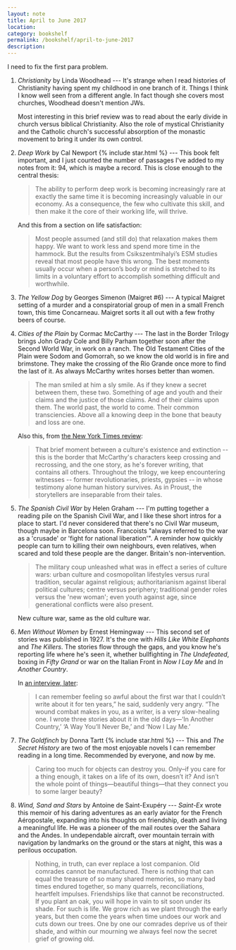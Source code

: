 ```yaml
---
layout: note
title: April to June 2017
location:
category: bookshelf
permalink: /bookshelf/april-to-june-2017
description:
---
```


<!-- <aside>
"We who cut mere stones must always be envisioning cathedrals."
</aside> -->

I need to fix the first para problem.

1. _Christianity_ by Linda Woodhead --- It's strange when I read histories of
   Christianity having spent my childhood in one branch of it. Things I think I
   know well seen from a different angle. In fact though she covers most
   churches, Woodhead doesn't mention JWs.

   Most interesting in this brief review was to read about the early divide in
   church versus biblical Christianity. Also the role of mystical Christianity
   and the Catholic church's successful absorption of the monastic movement to
   bring it under its own control.

1. _Deep Work_ by Cal Newport {% include star.html %} --- This book felt important, and I just counted
   the number of passages I've added to my notes from it:  94, which is maybe a
   record. This is close enough to the central thesis:

    > The ability to perform deep work is becoming increasingly rare at exactly
    the same time it is becoming increasingly valuable in our economy. As a
    consequence, the few who cultivate this skill, and then make it the core of
    their working life, will thrive.

   And this from a section on life satisfaction:

    > Most people assumed (and still do) that relaxation makes them happy. We want
    to work less and spend more time in the hammock. But the results from
    Csikszentmihalyi’s ESM studies reveal that most people have this wrong. The best
    moments usually occur when a person’s body or mind is stretched to its limits in
    a voluntary effort to accomplish something difficult and worthwhile.

1. _The Yellow Dog_ by Georges Simenon (Maigret #6) --- A typical Maigret
   setting of a murder and a conspiratorial group of men in a small French town,
   this time Concarneau. Maigret sorts it all out with a few frothy beers of
   course.

1. _Cities of the Plain_ by Cormac McCarthy --- The last in the Border Trilogy
   brings John Grady Cole and Billy Parham together soon after the Second World
   War, in work on a ranch. The Old Testament Cities of the Plain were Sodom and
   Gomorrah, so we know the old world is in fire and brimstone. They make the
   crossing of the Rio Grande once more to find the last of it. As always
   McCarthy writes horses better than women.

   > The man smiled at him a sly smile. As if they knew a secret between them,
   these two. Something of age and youth and their claims and the justice of those
   claims. And of their claims upon them. The world past, the world to come. Their
   common transciencies. Above all a knowing deep in the bone that beauty and loss
   are one.

   Also this, from [the New York Times review][nytcm]:

   > That brief moment between a culture's existence and extinction -- this is the
   border that McCarthy's characters keep crossing and recrossing, and the one
   story, as he's forever writing, that contains all others. Throughout the
   trilogy, we keep encountering witnesses -- former revolutionaries, priests,
   gypsies -- in whose testimony alone human history survives. As in Proust, the
   storytellers are inseparable from their tales.


1. _The Spanish Civil War_ by Helen Graham --- I'm putting together a reading
   pile on the Spanish Civil War, and I like these short intros for a place to
   start. I'd never considered that there's no Civil War museum, though maybe in
   Barcelona soon. Francoists "always referred to the war as a 'crusade' or
   'fight for national liberation'". A reminder how quickly people can turn to
   killing their own neighbours, even relatives, when scared and told these
   people are the danger. Britain's non-intervention.

   > The military coup unleashed what was in effect a series of culture wars: urban
   culture and cosmopolitan lifestyles versus rural tradition, secular against
   religious; authoritarianism against liberal political cultures; centre versus
   periphery; traditional gender roles versus the 'new woman'; even youth against
   age, since generational conflicts were also present.

   New culture war, same as the old culture war.

1. _Men Without Women_ by Ernest Hemingway --- This second set of stories was
   published in 1927. It's the one with _Hills Like White Elephants_ and _The
   Killers_. The stories flow through the gaps, and you know he's reporting life
   where he's seen it, whether bullfighting in _The Undefeated_, boxing in
   _Fifty Grand_ or war on the Italian Front in _Now I Lay Me_ and _In Another
   Country_.

   In [an interview, later][nyeh]:

   > I can remember feeling so awful about the first war that I couldn’t write
   about it for ten years,” he said, suddenly very angry. “The wound combat makes
   in you, as a writer, is a very slow-healing one. I wrote three stories about it
   in the old days—‘In Another Country,’ ‘A Way You’ll Never Be,’ and ‘Now I Lay
   Me.’

1. _The Goldfinch_ by Donna Tartt {% include star.html %}  --- This and _The
   Secret History_ are two of the most enjoyable novels I can remember reading
   in a long time. Recommended by everyone, and now by me.

   > Caring too much for objects can destroy you. Only–if you care for a thing
   enough, it takes on a life of its own, doesn’t it? And isn’t the whole point of
   things—beautiful things—that they connect you to some larger beauty?

1.  _Wind, Sand and Stars_ by Antoine de Saint-Exupéry --- _Saint-Ex_ wrote this
    memoir of his daring adventures as an early aviator for the French
    Aéropostale, expanding into his thoughts on friendship, death and living a
    meaningful life. He was a pioneer of the mail routes over the Sahara and the
    Andes. In undependable aircraft, over mountain terrain with navigation by
    landmarks on the ground or the stars at night, this was a perilous
    occupation.

    > Nothing, in truth, can ever replace a lost companion. Old comrades cannot
    be manufactured. There is nothing that can equal the treasure of so many
    shared memories, so many bad times endured together, so many quarrels,
    reconciliations, heartfelt impulses. Friendships like that cannot be
    reconstructed. If you plant an oak, you will hope in vain to sit soon under
    its shade. For such is life. We grow rich as we plant through the early
    years, but then come the years when time undoes our work and cuts down our
    trees. One by one our comrades deprive us of their shade, and within our
    mourning we always feel now the secret grief of growing old.

[nytcm]: http://www.nytimes.com/books/98/05/17/reviews/980517.17moslet.html
[nyeh]: http://www.newyorker.com/magazine/1950/05/13/how-do-you-like-it-now-gentlemen
